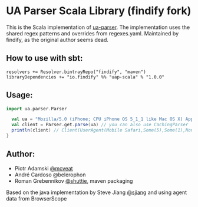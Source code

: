 UA Parser Scala Library (findify fork)
======================

This is the Scala implementation of [ua-parser](https://github.com/tobie/ua-parser).
The implementation uses the shared regex patterns and overrides from regexes.yaml.
Maintained by findify, as the original author seems dead.

How to use with sbt:
------

    resolvers += Resolver.bintrayRepo("findify", "maven")
    libraryDependencies += "io.findify" %% "uap-scala" % "1.0.0"

Usage:
--------
```scala
import ua.parser.Parser

  val ua = "Mozilla/5.0 (iPhone; CPU iPhone OS 5_1_1 like Mac OS X) AppleWebKit/534.46 (KHTML, like Gecko) Version/5.1 Mobile/9B206 Safari/7534.48.3"
  val client = Parser.get.parse(ua) // you can also use CachingParser
  println(client) // Client(UserAgent(Mobile Safari,Some(5),Some(1),None),OS(iOS,Some(5),Some(1),Some(1),None),Device(iPhone))
}
```

Author:
-------

  * Piotr Adamski [@mcveat](https://twitter.com/mcveat)
  * André Cardoso @belerophon
  * Roman Grebennikov [@shuttie](https://twitter.com/public_void_grv), maven packaging

  Based on the java implementation by Steve Jiang [@sjiang](https://twitter.com/sjiang) and using agent data from BrowserScope
